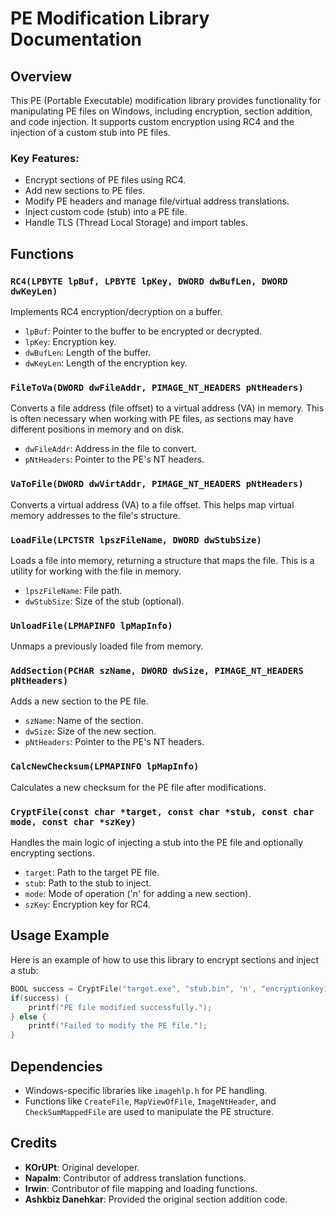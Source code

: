 
# PE Modification Library Documentation

## Overview

This PE (Portable Executable) modification library provides functionality for manipulating PE files on Windows, including encryption, section addition, and code injection. It supports custom encryption using RC4 and the injection of a custom stub into PE files.

### Key Features:
- Encrypt sections of PE files using RC4.
- Add new sections to PE files.
- Modify PE headers and manage file/virtual address translations.
- Inject custom code (stub) into a PE file.
- Handle TLS (Thread Local Storage) and import tables.

## Functions

### `RC4(LPBYTE lpBuf, LPBYTE lpKey, DWORD dwBufLen, DWORD dwKeyLen)`
Implements RC4 encryption/decryption on a buffer.

- `lpBuf`: Pointer to the buffer to be encrypted or decrypted.
- `lpKey`: Encryption key.
- `dwBufLen`: Length of the buffer.
- `dwKeyLen`: Length of the encryption key.

### `FileToVa(DWORD dwFileAddr, PIMAGE_NT_HEADERS pNtHeaders)`
Converts a file address (file offset) to a virtual address (VA) in memory. This is often necessary when working with PE files, as sections may have different positions in memory and on disk.

- `dwFileAddr`: Address in the file to convert.
- `pNtHeaders`: Pointer to the PE's NT headers.

### `VaToFile(DWORD dwVirtAddr, PIMAGE_NT_HEADERS pNtHeaders)`
Converts a virtual address (VA) to a file offset. This helps map virtual memory addresses to the file's structure.

### `LoadFile(LPCTSTR lpszFileName, DWORD dwStubSize)`
Loads a file into memory, returning a structure that maps the file. This is a utility for working with the file in memory.

- `lpszFileName`: File path.
- `dwStubSize`: Size of the stub (optional).

### `UnloadFile(LPMAPINFO lpMapInfo)`
Unmaps a previously loaded file from memory.

### `AddSection(PCHAR szName, DWORD dwSize, PIMAGE_NT_HEADERS pNtHeaders)`
Adds a new section to the PE file.

- `szName`: Name of the section.
- `dwSize`: Size of the new section.
- `pNtHeaders`: Pointer to the PE's NT headers.

### `CalcNewChecksum(LPMAPINFO lpMapInfo)`
Calculates a new checksum for the PE file after modifications.

### `CryptFile(const char *target, const char *stub, const char mode, const char *szKey)`
Handles the main logic of injecting a stub into the PE file and optionally encrypting sections.

- `target`: Path to the target PE file.
- `stub`: Path to the stub to inject.
- `mode`: Mode of operation ('n' for adding a new section).
- `szKey`: Encryption key for RC4.

## Usage Example

Here is an example of how to use this library to encrypt sections and inject a stub:

```cpp
BOOL success = CryptFile("target.exe", "stub.bin", 'n', "encryptionkey123");
if(success) {
    printf("PE file modified successfully.");
} else {
    printf("Failed to modify the PE file.");
}
```

## Dependencies
- Windows-specific libraries like `imagehlp.h` for PE handling.
- Functions like `CreateFile`, `MapViewOfFile`, `ImageNtHeader`, and `CheckSumMappedFile` are used to manipulate the PE structure.

## Credits
- **KOrUPt**: Original developer.
- **Napalm**: Contributor of address translation functions.
- **Irwin**: Contributor of file mapping and loading functions.
- **Ashkbiz Danehkar**: Provided the original section addition code.
